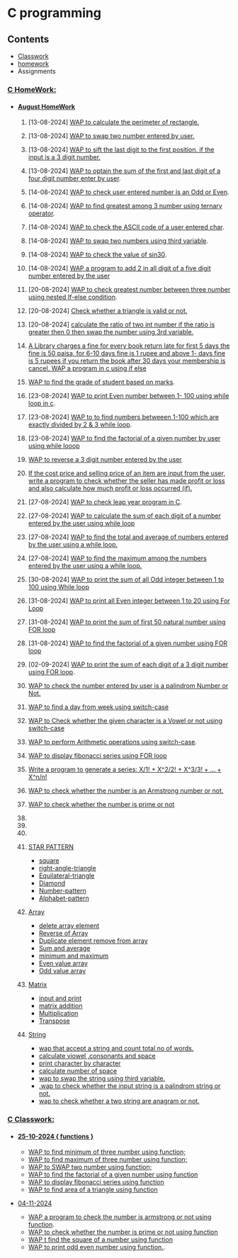 # C programming

## Contents

- [Classwork](#c-classwork)
- [homework](#c-homework)
- Assignments

<!-- ### [C ClassWork](/classwork/) -->

### [C HomeWork:](/c/homeworks/)

- #### [August HomeWork](/c/homeworks/august-2024/)
  1. [13-08-2024] [WAP to calculate the perimeter of rectangle.](/c/homeworks/13-08-2024/perimeter-rectangle.c)
  2. [13-08-2024] [WAP to swap two number entered by user.](/c/homeworks/13-08-2024/swap-two-number.c)
  3. [13-08-2024] [WAP to sift the last digit to the first position. if the input is a 3 digit number.](/c/homeworks/13-08-2024/sift-third-digit-to-first.c)
  4. [13-08-2024] [WAP to optain the sum of the first and last digit of a four digit number enter by user](/c/homeworks/13-08-2024/sum-of-first-and-last-digit.c).
  5.  [14-08-2024] [WAP to check user entered number is an Odd or Even](/c/homeworks/14-08-2024/odd-even.c).
  6.  [14-08-2024] [WAP to find greatest among 3 number using ternary operator](/c/homeworks/14-08-2024/greatest-among-three.c).
  7.  [14-08-2024] [WAP to check the ASCII code of a user entered char](/c/homeworks/14-08-2024/ascii-check.c).
  8.  [14-08-2024] [WAP to swap two numbers using third variable](/c/homeworks/14-08-2024/num-swap-using-third-variable.c).
  9.  [14-08-2024] [WAP to check the value of sin30](/c/homeworks/14-08-2024/check-sin30.c).
  10. [14-08-2024] [WAP a program to add 2 in all digit of a five digit number entered by the user](/c/homeworks/14-08-2024/add2-in-all-digit-of-5-digit-num.c)
  11. [20-08-2024] [WAP to check greatest number between three number using nested If-else condition](/c/classwork/20-08-2024/greatest-number-among3-using-nested-if.c). 
  12. [20-08-2024] [Check whether a triangle is valid or not.](/c/classwork/20-08-2024/check-valid-triangle.c)
  13. [20-08-2024] [calculate the ratio of two int number if the ratio is greater then 0 then swap the number using 3rd variable.](/c/classwork/20-08-2024/check-ratio.c)
  14. [ A Library charges a fine for every book return late for first 5 days the fine is 50 paisa, for 6-10 days fine is 1 rupee and above 1- days fine is 5 rupees if you return the book after 30 days your membership is cancel. WAP a program in c using if else](/c/homeworks/august-2024/library-charges.c)
  15. [WAP to find the grade of student based on marks](/c/homeworks/august-2024/grade-using-if-else.c).
  16. [23-08-2024] [WAP to print Even number between 1- 100 using while loop in c](/c/homeworks/august-2024/evenNumber-1-100.c).
  17. [23-08-2024] [WAP to to find numbers betweeen 1-100 which are exactly divided by 2 & 3 while loop](/c/homeworks/august-2024/num-divide-by-2-3.c).
  18. [23-08-2024] [WAP to find the factorial of a given number by user using while looop](/c/homeworks/august-2024/factorial.c)
  19. [WAP to reverse a 3 digit number entered by the user](/c/homeworks/august-2024/reverse-of-num.c)
  20. [If the cost price and selling price of an item are input from the user, write a program to check whether the seller has made profit or loss and also calculate how much profit or loss occurred (if).](/c/homeworks/august-2024/const-selling-buying-profit.c)
  21. [27-08-2024] [WAP to check leap year program in C](/c/homeworks/august-2024/leap-year.c).
  22. [27-08-2024] [WAP to calculate the sum of each digit of a number entered by the user using while loop](/c/homeworks/august-2024/sum-of-each-digit.c)
  23. [27-08-2024] [WAP to find the total and average of numbers entered by the user using a while loop.](/c/homeworks/august-2024/sum-avg.c)
  24. [27-08-2024] [WAP to find the maximum among the numbers entered by the user using a while loop.](/c/homeworks/august-2024/max-num-entered.c)
  25. [30-08-2024] [WAP to print the sum of all Odd integer between 1 to 100 using While loop](/c/homeworks/august-2024/odd-int-btw-1-100.c)
  26. [31-08-2024] [WAP to print all Even integer between 1 to 20 using For Loop](/c/homeworks/august-2024/even-num-btw-1-20.c)
  27. [31-08-2024] [WAP to print the sum of first 50 natural number using FOR loop](/c/homeworks/august-2024/sum-of-first-50-natural-num.c)
  28. [31-08-2024] [WAP to find the factorial of a given number using FOR loop](/c/homeworks/august-2024/factorial-using-for.c)
  29. [02-09-2024] [WAP to print the sum of each digit of a 3 digit number using FOR loop](/c/homeworks/august-2024/sum-of-each-digit-of-3.c).
  30. [WAP to check the number entered by user is a palindrom Number or Not.](/c/homeworks/august-2024/palindrom.c)
  31. [WAP to find a day from week using switch-case](/c/homeworks/august-2024/day-from-week-switch-case.c)
  32. [WAP to Check whether the given character is a Vowel or not using switch-case](/c/homeworks/august-2024/vowel-check.c)
  33. [WAP to perform Arithmetic operations using switch-case](/day-1/control_structure/switch-case.c).
  34. [WAP to display fibonacci series using FOR loop](/c/homeworks/august-2024/fibonacci-series.c)
  34. [Write a program to generate a series: X/1! + X^2/2! + X^3/3! + ... + X^n/n!](/c/homeworks/august-2024/power-series.c)
  35. [WAP to check whether the number is an Armstrong number or not.](/c/homeworks/august-2024/armstrong.c)
  36. [WAP to check whether the number is prime or not](/c/homeworks/random/prime_num.c)
  37. 
  38. 
  39. 
  40. [STAR PATTERN](/c/homeworks/august-2024/star-pattern/)
      - [square](/c/homeworks/august-2024/star-pattern/square.c)
      - [right-angle-triangle](/c/homeworks/august-2024/star-pattern/right-angle-triangle.c)
      - [Equilateral-triangle](/c/homeworks/august-2024/star-pattern/equilateral-triangle.c)
      - [Diamond](/c/homeworks/august-2024/star-pattern/diamond.c)
      - [Number-pattern](/c/homeworks/august-2024/star-pattern/number-pattern.c)
      - [Alphabet-pattern](/c/homeworks/august-2024/star-pattern/alphabet-pattern.c)
  
  41. [Array](/c/homeworks/array/)
      - [delete array element](/c/classwork/array/delete_element.c)
      - [Reverse of Array](/c/classwork/array/reverse_arr.c)
      - [Duplicate element remove from array](/c/classwork/array/duplicate_elemet_remove.c)
      - [Sum and average](/c/classwork/array/sum-average-array.c)
      - [minimum and maximum](/c/classwork/array/minimum-maximum.c)
      - [Even value array](/c/classwork/array/even-arrays.c)
      - [Odd value array](/c/classwork/array/odd-array.c)

  42. [Matrix](/code-homework-hub/c/classwork/matrix/)
      - [input and print](/c/classwork/matrix/input_print_matrix.c)
      - [matrix addition](/c/classwork/matrix/matrix_addition.c)
      - [Multiplication](/c/classwork/matrix/matrix_multi.c)
      - [Transpose](/c/classwork/matrix/transpose_of_matrix.c)

  43. [String](/code-homework-hub/c/classwork/october)
      - [wap that accept a string and count total no of words.](/c/classwork/october/count_word_from_string.c)
      - [calculate viowel ,consonants and space](/c/classwork/october/calculate-viowel-constant-space.c)
      - [print character by character](/c/classwork/october/print-character-by-character.c)
      - [calculate number of space](/c/classwork/october/no-of-space.c)
      - [wap to swap the string using third variable.](/c/classwork/october/swap_string.c)
      - [.wap to check whether the input string is a palindrom string or not.](/c/classwork/october/string_palindrom.c)
      - [wap to check whether a two string are anagram or not.](/c/classwork/october/anagram.c)

### [C Classwork:](/c/classwork/)
- #### [25-10-2024 { functions }](/c/classwork/25-10-2024/)
    - [WAP to find minimum of three number using function;](/c/classwork/25-10-2024/minimum_three_num.c)
    - [WAP to find maximum of three number using function;](/c/classwork/25-10-2024/max_three_num.c)
    - [WAP to SWAP two number using function;](/c/classwork/25-10-2024/swap_two_num.c)
    - [WAP to find the factorial of a given number using function](/c/classwork/25-10-2024/factorial_func.c)
    - [WAP to display fibonacci series using function](/c/classwork/25-10-2024/fibonacci_func.c)
    - [WAP to find area of a triangle using function](/c/classwork/28-10-2024/triangle_area.c)

 - [04-11-2024](/c/classwork/4-11-2024/)
    - [WAP a program to check the number is armstrong or not using function](/c/classwork/4-11-2024/func_armstrong.c).
    - [ WAP to check whether the number is prime or not using function](/c/classwork/4-11-2024/func_prime.c)
    - [WAP t find the square of a number using function](/c/classwork/4-11-2024/fuc_square.c)
    - [WAP to print odd even number using function.](/c/classwork/4-11-2024/odd_even_func.c).